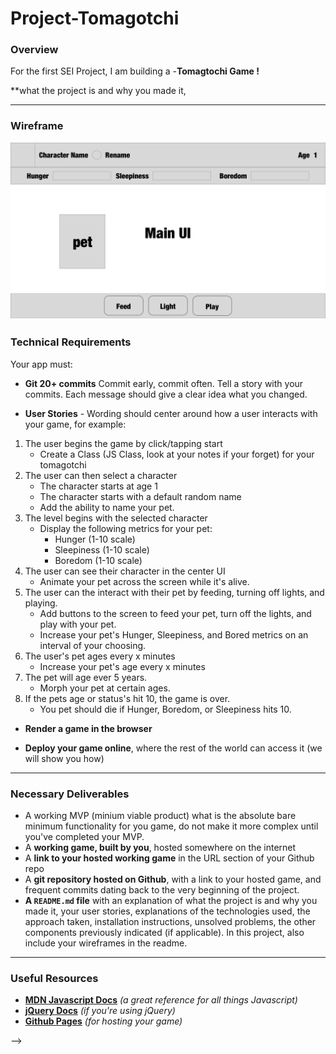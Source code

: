 # Project-Tomagotchi


### Overview

For the first SEI Project, I am building a -**Tomagtochi Game !**

 **what the project is and why you made it,

<!-- Let's start out with something fun—**a game!**

Everyone will get a chance to **be creative**, and work through some really **tough programming challenges** – since you've already gotten your feet wet with a few small apps, it's up to you to come up with a fun and interesting game to build.

**You will be working individually for this project**, but we'll be guiding you along the process and helping as you go. Show us what you've got! -->


---
### Wireframe
![Wireframe](/Images/Tomagotchi_Wireframe.png)

### Technical Requirements

Your app must:
<!-- * **HAVE ITS OWN REPO, under your github account. NOT A FORK.** -->
* **Git 20+ commits** Commit early, commit often. Tell a story with your commits. Each message should give a clear idea what you changed.
<!-- * **Include Wireframes and User Stories in the README** -->

<!-- To do
1. create overview of Project -->
<!-- 2. create wireframe of design -->
<!-- 3. create user stories based on Specifications -->
<!-- 4. create components based on user Stories -->
<!-- 5. test and iterate
6. add in bonus features -->
<!-- * **Wireframe:** - Basically draw out what your game will look like—very different way it could look. You can use paper or any wireframe tool you find online. -->

* **User Stories** - Wording should center around how a user interacts with your game, for example:
1.  The user begins the game by click/tapping start
    * Create a Class (JS Class, look at your notes if your forget) for your tomagotchi
2.  The user can then select a character
    * The character starts at age 1
    * The character starts with a default random name
    * Add the ability to name your pet.
3.  The level begins with the selected character
    * Display the following metrics for your pet:
      * Hunger (1-10 scale)
      * Sleepiness (1-10 scale)
      * Boredom (1-10 scale)
4.  The user can see their character in the center UI
    * Animate your pet across the screen while it's alive.
5.  The user can the interact with their pet by feeding, turning off lights, and playing.
    * Add buttons to the screen to feed your pet, turn off the lights, and play with your pet.
    * Increase your pet's Hunger, Sleepiness, and Bored metrics on an interval of your choosing.
5.  The user's pet ages every x minutes
    * Increase your pet's age every x minutes
6.  The pet will age ever 5 years.
    * Morph your pet at certain ages.
6.  If the pets age or status's hit 10, the game is over.
    * You pet should die if Hunger, Boredom, or Sleepiness hits 10.



* **Render a game in the browser**
<!-- * **Include separate HTML / CSS / JavaScript files** -->
<!-- * Stick with **KISS (Keep It Simple Stupid)** and **DRY (Don't Repeat Yourself)** principles -->
<!-- * Use **JavaScript or jQuery** for **DOM manipulation** -->
* **Deploy your game online**, where the rest of the world can access it (we will show you how)
<!-- * Use **semantic markup** for HTML and CSS (adhere to best practices) -->
<!-- * Be reasonably complex -->

---

### Necessary Deliverables

* A working MVP (minium viable product) what is the absolute bare minimum functionality for you game, do not make it more complex until you've completed your MVP.
* A **working game, built by you**, hosted somewhere on the internet
* A **link to your hosted working game** in the URL section of your Github repo
* A **git repository hosted on Github**, with a link to your hosted game, and frequent commits dating back to the very beginning of the project.
* **A ``README.md`` file** with an explanation of what the project is and why you made it, your user stories, explanations of the technologies used, the approach taken, installation instructions, unsolved problems, the other components previously indicated (if applicable).  In this project, also include your wireframes in the readme.

---

### Useful Resources

* **[MDN Javascript Docs](https://developer.mozilla.org/en-US/docs/Web/JavaScript)** _(a great reference for all things  Javascript)_
* **[jQuery Docs](http://api.jquery.com)** _(if you're using jQuery)_
* **[Github Pages](https://pages.github.com)** _(for hosting your game)_



<!-- ### Project Feedback + Evaluation

* __Project Workflow__: Did you complete the user stories, wireframes, task tracking, and/or ERDs, as specified above? Did you use source control as expected for the phase of the program you’re in (detailed above)?

* __Technical Requirements__: Did you deliver a project that met all the technical requirements? Given what the class has covered so far, did you build something that was reasonably complex?

* __Creativity__: Did you add a personal spin or creative element into your project submission? Did you deliver something of value to the end user?

* __Code Quality__: Did you follow code style guidance and best practices covered in class, such as spacing, modularity, and semantic naming? Did you comment your code as your instructors have in class?

* __Deployment__: Did you deploy your application to a public url using GitHub Pages?

* __Total__: Your instructors will give you a total score on your project between:

    Score | Expectations
    ----- | ------------
    **0** | _Incomplete._
    **1** | _Does not meet expectations._
    **2** | _Meets expectations, good job!_
    **3** | _Exceeds expectations, great job!_

This will serve as a helpful overall gauge of whether you met the project goals, but __the more important scores are the individual ones__ above, which can help you identify where to focus your efforts for the next project!

---

### Suggested Ways to Get Started -->
<!--
* **Break the project down into different components** (data, presentation, views, style, DOM manipulation) and brainstorm each component individually. Use whiteboards!
* **Use your Development Tools** (console.log, element inspector, alert statements, etc) to debug and solve problems
* During the day, work through problems in class & **ask questions when you need to!** We're here to help prevent you from burning through your time with wild goose chases. Add relevant code to your game each night too, instead of, you know... _procrastinating_.
* **Commit early, commit often.** Don’t be afraid to break something because you can always go back in time to a previous version. There should be _at least_ a couple dozen commits.
* **Consult documentation resources** (MDN, jQuery, etc.) at home to better understand what you’ll be getting into.
* **Plan to write code that you know you will have to remove later.** Create temporary elements (buttons, links, etc) that trigger events if real data is not available. For example, if you’re trying to figure out how to change some text when the game is over but you haven’t solved the win/lose game logic, you can create a button to simulate that until then.

---

### Specifications

<!-- * Create a repo for your tomagotchi pet -->
<!-- * make a commit after you finish each one of the following -->
<!-- * Create a Class (JS Class, look at your notes if your forget) for your tomagotchi
* Instatiate(create) your Tomagotchi
* Display a character of your choice on the screen to represent your pet
* Display the following metrics for your pet:
 * Hunger (1-10 scale)
 * Sleepiness (1-10 scale)
 * Boredom (1-10 scale)
 * Age
* Add buttons to the screen to feed your pet, turn off the lights, and play with your pet.
* Add the ability to name your pet.
* Style the page.
* Increase your pet's age every x minutes
* Increase your pet's Hunger, Sleepiness, and Bored metrics on an interval of your choosing.
* You pet should die if Hunger, Boredom, or Sleepiness hits 10.
* Morph your pet at certain ages.
* Animate your pet across the screen while it's alive.

### Extras
* Have your tomagotchi give birth to baby tomagotchi...
* ...with special powers (extend the class)!
* Add an `excercise()` method to your tomagotchi, that affects certain properties
* Add anything you can think of... use your imagination! --> -->
